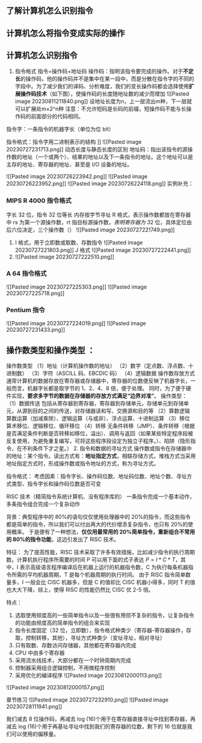 ## 了解计算机怎么识别指令
## 计算机怎么将指令变成实际的操作


## 计算机怎么识别指令
1. 指令格式
指令=操作码+地址码
操作码：指明该指令要完成的操作。对于**不定长**的操作码，他的操作码并不是集中在某一段中，而是分散在指令字的不同的字段中。为了减少我们的译码、分析难度，我们的变长操作码都会选择使用**扩展操作码技术**（如下图），使操作码的长度随地址数的减少而增加 
![[Pasted image 20230811211840.png]]
设地址长度为n，上一层流出m种，下一层就可以扩展处m×2^n种
注意：不允许短码是长码的前缀，短操作码不能与长操作码的前面部分的代码相同。

指令字：一条指令的机器字长（单位为位 bit）

指令格式：指令字用二进制表示的结构 
]]
![[Pasted image 20230727231713.png]]
				动态长度与静态长度的区别
 地址码：指出该指令的源操作数的地址（一个或两个）、结果的地址以及下一条指令的地址。这个地址可以是主存的地址、寄存器的地址、甚至是 I/O 设备的地址。
 
 ![[Pasted image 20230726223942.png]] ![[Pasted image 20230726223952.png]] ![[Pasted image 20230726224118.png]]
实例补充：
### MIPS R 4000 指令格式
字长 32 位，指令 32 位等长
内存按字节寻址
R 格式，表示操作数都放在寄存器中
	rs 为第一个源操作数，rt 指目标源操作数，*表明寄存器为 3*2 位，具体定位由后六位决定，三个操作数（） ![[Pasted image 20230727221749.png]]
		
1. I 格式，用于立即数或取数、存数指令 ![[Pasted image 20230727221803.png]]
 J 格式 ![[Pasted image 20230727222441.png]]
1. ![[Pasted image 20230727222510.png]]
### A 64 指令格式
![[Pasted image 20230727225303.png]]
![[Pasted image 20230727225718.png]]

### Pentium 指令
![[Pasted image 20230727224019.png]]
![[Pasted image 20230727231433.png]]
## 操作数类型和操作类型 ：
操作数类型
	（1）地址（计算机操作数的地址）
	（2）数字（定点数、浮点数、十进制数）
	（3）字符（ASCILL 码、EBCDIC 码）
	（4）逻辑数据
操作数存放方式
	通常计算机的数据存放在寄存器或存储器中，寄存器的位数便反映了机器字长，一般而言，机器字长都是取字节的 1、2、4、8 倍，便于处理。
	同时，为了便于硬件实现，**要求多字节的数据在存储器的存放方式满足“边界对准”**。
操作类型：
	（1）数据传送
	包括从寄存器到寄存器，寄存器到存储单元，存储单元到存储单元，从源到目的之间的传送，对存储器读和写、交换源和目的等
	（2）算数逻辑
	算数运算（加减乘除）、逻辑运算（与或非）、浮点运算、十进制运算
	（3）移位
	算术移位、逻辑移位、循环移位
	（4）转移
	无条件转移（JMP）、条件转移（根据是否满足条件判断是否转移如移位，溢出）、调用与返回（如果某些特定程序段被反复使用，为避免重复编写，可将这些程序段设定为独立子程序。）、陷阱（隐形指令，在不利条件下才之星。）
2. 指令和数据的寻址方式
操作数或指令在存储器中的地址：某个指令。读出方式有：**地址指定方式**，相联存储方式，堆栈方式当采用地址指定方式时，形成操作数或指令地址的方式，称为寻址方式。



指令格式：
考虑因素：指令字长、操作码位数、地址码位数、地址个数、寻址方式类型、指令字长和操作码位数是否可变

RISC 技术（精简指令系统计算机、没有程序库的）
一条指令完成一个基本动作，多条指令组合完成一个复杂动作

背景：典型程序中的 80%的语句仅仅使用处理器中的 20%的指令，而这些指令都是简单的指令，所以我们可以付出再大的代价增添复杂指令，也只有 20%的使用概率。
于是便有了一种想法，**仅仅用最常用的 20%简单指令，重新组合不常用的 80%的指令功能**，这边引发出了 RISC 技术。

特征：
为了提高性能，RISC 技术采取了许多有效措施，比如减少指令的执行周期数。计算机执行程序所需要的时间 P 可以用下面的式子表达
$P=I*C*T$，其中，I 表示高级语言程序编译后在机器上运行的机器指令数，C 为执行每条机器指令所需的平均机器周期，T 是每个机器周期的执行时间。
由于 RISC 指令简单数量多，I 一般会比 CISC 机器多，但是 C 的值却比 CISC 机器小得多，同时 T 的值也大大下降，综上，使得 RISC 的性能仍然比 CISC 优 2-5 倍。

特点：
1. 选取使用频度高的一些简单指令以及一些很有用但不复杂的指令，让复杂指令的功能由频度高的简单指令的组合来实现
2. 指令长度固定（32 位，立即数），指令格式种类少（寄存器-寄存器操作，存取，控制转移，其他），寻址方式种类少（变址寻址，相对寻址）
3. 只有取数、存数访问存储器，其他都在寄存器内完成
4. CPU 中由多个寄存器
5. 采用流水线技术，大部分都在一个时钟周期内完成
6. 控制器采用组合逻辑控制，不用微程序控制
7. 采用优化的编译程序
![[Pasted image 20230812000113.png]]


![[Pasted image 20230812000157.png]]

章节练习
![[Pasted image 20230727232910.png]]
![[Pasted image 20230728111941.png]]

我们减去 8 位操作码，再减去 log (16)个用于在寄存器直接寻址中找到寄存器，再减去 log (16)个用于再基址寻址中找到我们的寄存器的位数，剩下的 16 位就是我们可以使用的偏移量。